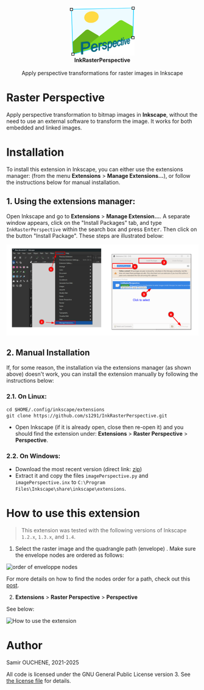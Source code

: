 <p align="center" class="has-mb-6">
<img class="not-gallery-item" height="128" src="imgs/inkRasterPerspective_logo.svg" alt="logo">
<br><b>InkRasterPerspective</b></br>
<br>
Apply perspective transformations for raster images in Inkscape
<br>


# Raster Perspective

Apply perspective transformation to bitmap images in **Inkscape**, without the need to use an external software to transform the image. It works for both embedded and linked images.

# Installation

To install this extension in Inkscape, you can either use the extensions manager: (from the menu **Extensions** > **Manage Extensions...**), or follow the instructions below for manual installation.

## 1. Using the extensions manager:

Open Inkscape and go to **Extensions** > **Manage Extension...**. A separate window appears, click on the "Install Packages" tab, and type `InkRasterPerspective` within the search box and press <kbd>Enter</kbd>. Then click on the button "Install Package". These steps are illustrated below:

![Steps to install the InkRasterPerspective extension via the Extensions manager](imgs/Installation_via_extension_manager.png)

## 2. Manual Installation
If, for some reason, the installation via the extensions manager (as shown above) doesn't work, you can install the extension manually by following the instructions below:

### 2.1. On Linux:

```
cd $HOME/.config/inkscape/extensions
git clone https://github.com/s1291/InkRasterPerspective.git
```

* Open Inkscape (if it is already open, close then re-open it) and you should find the extension under: **Extensions** > **Raster Perspective** > **Perspective**.

### 2.2. On Windows:

* Download the most recent version (direct link: [zip](https://github.com/s1291/InkRasterPerspective/archive/refs/heads/master.zip))
* Extract it and copy the files `imagePerspective.py` and `imagePerspective.inx` to `C:\Program Files\Inkscape\share\inkscape\extensions`.


# How to use this extension

> This extension was tested with the following versions of Inkscape `1.2.x`, `1.3.x`, and `1.4`.

1. Select the raster image and the quadrangle path (envelope) . Make sure the envelope nodes are ordered as follows:

![order of enveloppe nodes](imgs/order_of_nodes.png)

For more details on how to find the nodes order for a path, check out this [post](https://graphicdesign.stackexchange.com/a/155289/147300).

2. **Extensions** > **Raster Perspective** > **Perspective**

See below:

![How to use the extension](imgs/howto.gif)

# Author

Samir OUCHENE, 2021-2025

All code is licensed under the GNU General Public License version 3. See [the license file](https://github.com/s1291/InkRasterPerspective/blob/master/LICENSE) for details.
